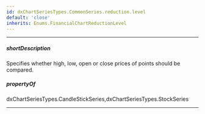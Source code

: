 ```yaml
---
id: dxChartSeriesTypes.CommonSeries.reduction.level
default: 'close'
inherits: Enums.FinancialChartReductionLevel
---
```

---
##### shortDescription
Specifies whether high, low, open or close prices of points should be compared.

##### propertyOf
dxChartSeriesTypes.CandleStickSeries,dxChartSeriesTypes.StockSeries

---
<!-- Description goes here -->
